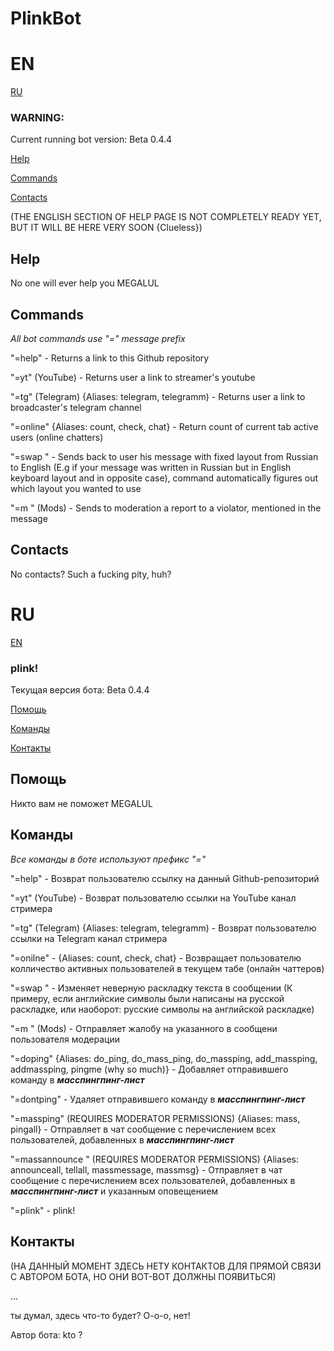 # PlinkBot
# EN
[RU](#RU)
### **WARNING:**

Current running bot version: Beta 0.4.4

[Help](#Help)

[Commands](#Commands)

[Contacts](#Contacts)

(THE ENGLISH SECTION OF HELP PAGE IS NOT COMPLETELY READY YET, BUT IT WILL BE HERE VERY SOON {Clueless})

## Help
No one will ever help you MEGALUL
## Commands
*All bot commands use "=" message prefix*

"=help" - Returns a link to this Github repository

"=yt" (YouTube) - Returns user a link to streamer's youtube

"=tg" (Telegram) {Aliases: telegram, telegramm) - Returns user a link to broadcaster's telegram channel

"=online" {Aliases: count, check, chat} - Return count of current tab active users (online chatters)

"=swap <context>" - Sends back to user his message with fixed layout from Russian to English (E.g if your message was written in Russian but in English keyboard layout and in opposite case), command automatically figures out which layout you wanted to use

"=m <username>" (Mods) - Sends to moderation a report to a violator, mentioned in the message
## Contacts
No contacts? Such a fucking pity, huh?
# RU
[EN](#EN)
### **plink!**

Текущая версия бота: Beta 0.4.4

[Помощь](#Помощь)

[Команды](#Команды)

[Контакты](#Контакты)
## Помощь
Никто вам не поможет MEGALUL
## Команды
*Все команды в боте используют префикс "="*

"=help" - Возврат пользователю ссылку на данный Github-репозиторий

"=yt" (YouTube) - Возврат пользователю ссылки на YouTube канал стримера

"=tg" (Telegram) {Aliases: telegram, telegramm) - Возврат пользователю ссылки на Telegram канал стримера

"=onilne" - {Aliases: count, check, chat} - Возвращает пользователю колличество активных пользователей в текущем табе (онлайн чаттеров)

"=swap <context>" - Изменяет неверную раскладку текста в сообщении (К примеру, если английские символы были написаны на русской раскладке, или наоборот: русские символы на английской раскладке)

"=m <username>" (Mods) - Отправляет жалобу на указанного в сообщени пользователя модерации

"=doping" {Aliases: do_ping, do_mass_ping, do_massping, add_massping, addmassping, pingme (why so much)} - Добавляет отправившего команду в ***масспингпинг-лист***

"=dontping" - Удаляет отправившего команду в ***масспингпинг-лист***

"=massping" (REQUIRES MODERATOR PERMISSIONS) {Aliases: mass, pingall} - Отправляет в чат сообщение с перечислением всех пользователей, добавленных в ***масспингпинг-лист***

"=massannounce <announcement>" (REQUIRES MODERATOR PERMISSIONS) {Aliases: announceall, tellall, massmessage, massmsg} - Отправляет в чат сообщение с перечислением всех пользователей, добавленных в ***масспингпинг-лист*** и указанным оповещением

"=plink" - plink!


## Контакты
(НА ДАННЫЙ МОМЕНТ ЗДЕСЬ НЕТУ КОНТАКТОВ ДЛЯ ПРЯМОЙ СВЯЗИ С АВТОРОМ БОТА, НО ОНИ ВОТ-ВОТ ДОЛЖНЫ ПОЯВИТЬСЯ)

...

ты думал, здесь что-то будет? О-о-о, нет!

Автор бота: kto ?
